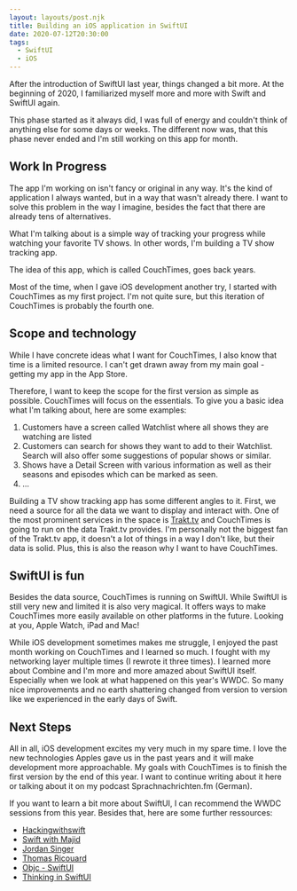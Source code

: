 ```yaml
---
layout: layouts/post.njk
title: Building an iOS application in SwiftUI
date: 2020-07-12T20:30:00
tags:
  - SwiftUI
  - iOS
---
```


After the introduction of SwiftUI last year, things changed a bit more. At the beginning of 2020, I familiarized myself more and more with Swift and SwiftUI again.

This phase started as it always did, I was full of energy and couldn't think of anything else for some days or weeks. The different now was, that this phase never ended and I'm still working on this app for month.

## Work In Progress

The app I'm working on isn't fancy or original in any way. It's the kind of application I always wanted, but in a way that wasn't already there. I want to solve this problem in the way I imagine, besides the fact that there are already tens of alternatives.

What I'm talking about is a simple way of tracking your progress while watching your favorite TV shows. In other words, I'm building a TV show tracking app.

The idea of this app, which is called CouchTimes, goes back years.

Most of the time, when I gave iOS development another try, I started with CouchTimes as my first project. I'm not quite sure, but this iteration of CouchTimes is probably the fourth one.

## Scope and technology

While I have concrete ideas what I want for CouchTimes, I also know that time is a limited resource. I can't get drawn away from my main goal - getting my app in the App Store.

Therefore, I want to keep the scope for the first version as simple as possible. CouchTimes will focus on the essentials. To give you a basic idea what I'm talking about, here are some examples:

1. Customers have a screen called Watchlist where all shows they are watching are listed
2. Customers can search for shows they want to add to their Watchlist. Search will also offer some suggestions of popular shows or similar.
3. Shows have a Detail Screen with various information as well as their seasons and episodes which can be marked as seen.
4. ...

Building a TV show tracking app has some different angles to it. First, we need a source for all the data we want to display and interact with. One of the most prominent services in the space is [Trakt.tv](https://trakt.tv/) and CouchTimes is going to run on the data Trakt.tv provides. I'm personally not the biggest fan of the Trakt.tv app, it doesn't a lot of things in a way I don't like, but their data is solid. Plus, this is also the reason why I want to have CouchTimes.

## SwiftUI is fun

Besides the data source, CouchTimes is running on SwiftUI. While SwiftUI is still very new and limited it is also very magical. It offers ways to make CouchTimes more easily available on other platforms in the future. Looking at you, Apple Watch, iPad and Mac!

While iOS development sometimes makes me struggle, I enjoyed the past month working on CouchTimes and I learned so much. I fought with my networking layer multiple times (I rewrote it three times). I learned more about Combine and I'm more and more amazed about SwiftUI itself. Especially when we look at what happened on this year's WWDC. So many nice improvements and no earth shattering changed from version to version like we experienced in the early days of Swift.

## Next Steps

All in all, iOS development excites my very much in my spare time. I love the new technologies Apples gave us in the past years and it will make development more approachable. My goals with CouchTimes is to finish the first version by the end of this year. I want to continue writing about it here or talking about it on my podcast Sprachnachrichten.fm (German).

If you want to learn a bit more about SwiftUI, I can recommend the WWDC sessions from this year. Besides that, here are some further ressources:

- [Hackingwithswift](https://www.hackingwithswift.com)
- [Swift with Majid](https://swiftwithmajid.com)
- [Jordan Singer](https://twitter.com/jsngr)
- [Thomas Ricouard](https://twitter.com/Dimillian)
- [Objc - SwiftUI](https://talk.objc.io/collections/swiftui)
- [Thinking in SwiftUI](https://www.objc.io/books/thinking-in-swiftui/)
